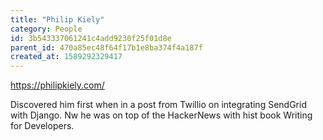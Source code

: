 ```yaml
---
title: "Philip Kiely"
category: People
id: 3b543337061241c4add9230f25f01d8e
parent_id: 470a85ec48f64f17b1e8ba374f4a187f
created_at: 1589292329417
---
```


https://philipkiely.com/

Discovered him first when in a post from Twillio on integrating SendGrid with Django. Nw he was on top of the HackerNews with hist book Writing for Developers.
    